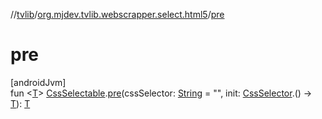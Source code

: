 //[tvlib](../../index.md)/[org.mjdev.tvlib.webscrapper.select.html5](index.md)/[pre](pre.md)

# pre

[androidJvm]\
fun &lt;[T](pre.md)&gt; [CssSelectable](../org.mjdev.tvlib.webscrapper.select/-css-selectable/index.md).[pre](pre.md)(cssSelector: [String](https://kotlinlang.org/api/latest/jvm/stdlib/kotlin/-string/index.html) = &quot;&quot;, init: [CssSelector](../org.mjdev.tvlib.webscrapper.select/-css-selector/index.md).() -&gt; [T](pre.md)): [T](pre.md)

